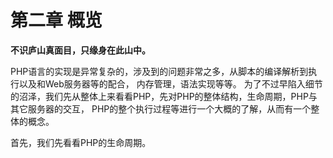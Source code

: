 # 第二章 概览

**不识庐山真面目，只缘身在此山中。**

PHP语言的实现是异常复杂的，涉及到的问题非常之多，从脚本的编译解析到执行以及和Web服务器等的配合，
内存管理，语法实现等等。
为了不过早陷入细节的沼泽，我们先从整体上来看看PHP，先对PHP的整体结构，生命周期，PHP与其它服务器的交互，
PHP的整个执行过程等进行一个大概的了解，从而有一个整体的概念。

首先，我们先看看PHP的生命周期。
